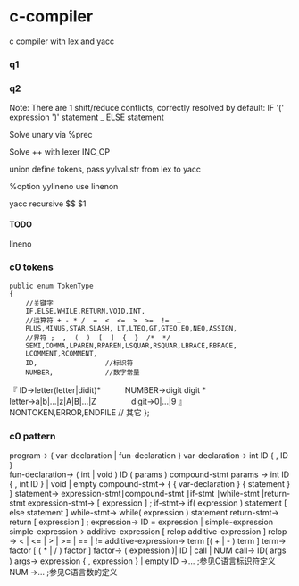 # c-compiler
c compiler with lex and yacc


### q1

### q2
Note: There are 1 shift/reduce conflicts, correctly resolved by default:
  IF '(' expression ')' statement _ ELSE statement

Solve unary via %prec

Solve ++ with lexer INC_OP

union define tokens, pass yylval.str from lex to yacc

%option yylineno use linenon

yacc recursive $$ $1

#### TODO
lineno

### c0 tokens
	public enum TokenType 
	{
		//关键字
		IF,ELSE,WHILE,RETURN,VOID,INT, 
		//运算符 + - * /  =  <  <=  >  >=  !=  … 
		PLUS,MINUS,STAR,SLASH, LT,LTEQ,GT,GTEQ,EQ,NEQ,ASSIGN,
		//界符 ;  ,  (  )  [  ]  {  }  /*  */
		SEMI,COMMA,LPAREN,RPAREN,LSQUAR,RSQUAR,LBRACE,RBRACE,
		LCOMMENT,RCOMMENT,
		ID, 				//标识符
		NUMBER, 			//数字常量
『 ID→letter(letter|didit)* 
           NUMBER→digit digit * 
               letter→a|b|…|z|A|B|…|Z 
               digit→0|…|9  』
		NONTOKEN,ERROR,ENDFILE 	// 其它
	};


### c0 pattern
program→ { var-declaration | fun-declaration }
 var-declaration→ int ID { , ID }    
 fun-declaration→ ( int | void ) ID ( params ) compound-stmt
 params → int ID { , int ID } | void | empty
 compound-stmt→ { { var-declaration } { statement } }
 statement→ expression-stmt∣compound-stmt ∣if-stmt ∣while-stmt 
 |return-stmt 
 expression-stmt→ [ expression ] ; 
 if-stmt→ if( expression ) statement [ else statement ]
 while-stmt→ while( expression ) statement 
 return-stmt→ return [ expression ] ;
 expression→ ID = expression | simple-expression
 simple-expression→ additive-expression [ relop additive-expression ]
 relop → < | <= | > | >= | == | != 
 additive-expression→ term [( + | - ) term ]
 term→ factor [ ( * | / ) factor ]
factor→ ( expression )| ID | call | NUM
call→ ID( args ) 
args→ expression { , expression } | empty
ID →…	;参见C语言标识符定义
NUM →… ;参见C语言数的定义

